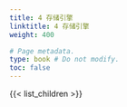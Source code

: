 ```yaml
---
title: 4 存储引擎
linktitle: 4 存储引擎 
weight: 400

# Page metadata.
type: book # Do not modify.
toc: false
---
```


{{< list_children >}}
